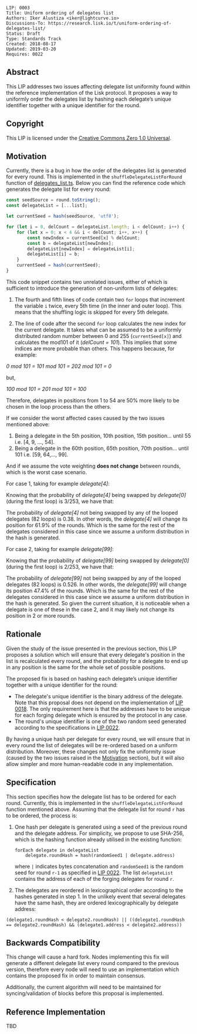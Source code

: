 ```
LIP: 0003
Title: Uniform ordering of delegates list
Authors: Iker Alustiza <iker@lightcurve.io>
Discussions-To: https://research.lisk.io/t/uniform-ordering-of-delegates-list/
Status: Draft
Type: Standards Track
Created: 2018-08-17
Updated: 2019-03-20
Requires: 0022
```

## Abstract

This LIP addresses two issues affecting delegate list uniformity found within the reference implementation of the Lisk protocol. It proposes a way to uniformly order the delegates list by hashing each delegate’s unique identifier together with a unique identifier for the round.

## Copyright

This LIP is licensed under the [Creative Commons Zero 1.0 Universal](https://creativecommons.org/publicdomain/zero/1.0/).

## Motivation

Currently, there is a bug in how the order of the delegates list is generated for every round. This is implemented in the `shuffleDelegateListForRound` function of [delegates_list.ts](https://github.com/LiskHQ/lisk-sdk/blob/5997714fde5181701fa0508eebd7f3c595cbf92c/elements/lisk-dpos/src/delegates_list.ts#L81). Below you can find the reference code which generates the delegate list for every round:

```js
const seedSource = round.toString();
const delegateList = [...list];

let currentSeed = hash(seedSource, 'utf8');

for (let i = 0, delCount = delegateList.length; i < delCount; i++) {
	for (let x = 0; x < 4 && i < delCount; i++, x++) {
		const newIndex = currentSeed[x] % delCount;
		const b = delegateList[newIndex];
		delegateList[newIndex] = delegateList[i];
		delegateList[i] = b;
	}
	currentSeed = hash(currentSeed);
}
```

This code snippet contains two unrelated issues, either of which is sufficient to introduce the generation of non-uniform lists of delegates:

1. The fourth and fifth lines of code contain two `for` loops that increment the variable `i` twice, every 5th time (in the inner and outer loop). This means that the shuffling logic is skipped for every 5th delegate.

2. The line of code after the second `for` loop calculates the new index for the current delegate. It takes what can be assumed to be a uniformly distributed random number between 0 and 255 (`currentSeed[x]`) and calculates the mod101 of it (_delCount = 101_). This implies that some indices are more probable than others. This happens because, for example:

_0 mod 101 = 101 mod 101 = 202 mod 101 = 0_

but,

_100 mod 101 = 201 mod 101 = 100_

Therefore, delegates in positions from 1 to 54 are 50% more likely to be chosen in the loop process than the others.

If we consider the worst affected cases caused by the two issues mentioned above:

1. Being a delegate in the 5th position, 10th position, 15th position... until 55 i.e. [4, 9, ..., 54].
2. Being a delegate in the 60th position, 65th position, 70th position... until 101 i.e. [59, 64,..., 99].

And if we assume the vote weighting **does not change** between rounds, which is the worst case scenario.

For case 1, taking for example _delegate[4]_:

Knowing that the probability of _delegate[4]_ being swapped by _delegate[0]_ (during the first loop) is 3/253, we have that:

The probability of _delegate[4]_ not being swapped by any of the looped delegates (82 loops) is 0.38. In other words, the _delegate[4]_ will change its position for 61.9% of the rounds. Which is the same for the rest of the delegates considered in this case since we assume a uniform distribution in the hash is generated.

For case 2, taking for example _delegate[99]_:

Knowing that the probability of _delegate[99]_ being swapped by _delegate[0]_ (during the first loop) is 2/253, we have that:

The probability of _delegate[99]_ not being swapped by any of the looped delegates (82 loops) is 0.526. In other words, the _delegate[99]_ will change its position 47.4% of the rounds. Which is the same for the rest of the delegates considered in this case since we assume a uniform distribution in the hash is generated. So given the current situation, it is noticeable when a delegate is one of these in the case 2, and it may likely not change its position in 2 or more rounds.

## Rationale

Given the study of the issue presented in the previous section, this LIP proposes a solution which will ensure that every delegate's position in the list is recalculated every round, and the probability for a delegate to end up in any position is the same for the whole set of possible positions.

The proposed fix is based on hashing each delegate’s unique identifier together with a unique identifier for the round:

- The delegate's unique identifier is the binary address of the delegate. Note that this proposal does not depend on the implementation of [LIP 0018](https://github.com/LiskHQ/lips/blob/master/proposals/lip-0018.md). The only requirement here is that the addresses have to be unique for each forging delegate which is ensured by the protocol in any case.
- The round's unique identifier is one of the two random seed generated according to the specifications in [LIP 0022](https://github.com/LiskHQ/lips/blob/master/proposals/lip-0022.md#random-seeds-computation).


By having a unique hash per delegate for every round, we will ensure that in every round the list of delegates will be re-ordered based on a uniform distribution. Moreover, these changes not only fix the uniformity issue (caused by the two issues raised in the [Motivation](#motivation) section), but it will also allow simpler and more human-readable code in any implementation.

## Specification

This section specifies how the delegate list has to be ordered for each round. Currently, this is implemented in the `shuffleDelegateListForRound` function mentioned above. Assuming that the delegate list for round `r` has to be ordered, the process is: 

1. One hash per delegate is generated using a seed of the previous round and the delegate address. For simplicity, we propose to use SHA-256, which is the hashing function already utilised in the existing function:

	```
	forEach delegate in delegateList
		delegate.roundHash = hash(randomSeed1 | delegate.address)
	```
	where `|` indicates bytes concatenation and `randomSeed1` is the random seed for round `r-1` as specified in [LIP 0022](https://github.com/LiskHQ/lips/blob/master/proposals/lip-0022.md#random-seeds-computation). The list `delegateList` contains the address of each of the forging delegates for round `r`.

2. The delegates are reordered in lexicographical order according to the hashes generated in step 1. In the unlikely event that several delegates have the same hash, they are ordered lexicographically by delegate address: 
```
(delegate1.roundHash < delegate2.roundHash) || ((delegate1.roundHash == delegate2.roundHash) && (delegate1.address < delegate2.address))
```

## Backwards Compatibility

This change will cause a hard fork. Nodes implementing this fix will generate a different delegate list every round compared to the previous version, therefore every node will need to use an implementation which contains the proposed fix in order to maintain consensus.

Additionally, the current algorithm will need to be maintained for syncing/validation of blocks before this proposal is implemented.

## Reference Implementation

TBD
